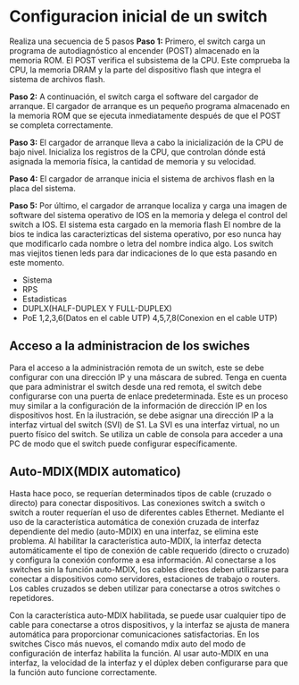 # Configuracion inicial de un switch
Realiza una secuencia de 5 pasos
**Paso 1:** Primero, el switch carga un programa de autodiagnóstico al encender (POST) almacenado en la memoria ROM. El POST verifica el subsistema de la CPU. Este comprueba la CPU, la memoria DRAM y la parte del dispositivo flash que integra el sistema de archivos flash.  
  
**Paso 2:** A continuación, el switch carga el software del cargador de arranque. El cargador de arranque es un pequeño programa almacenado en la memoria ROM que se ejecuta inmediatamente después de que el POST se completa correctamente.  
  
**Paso 3:** El cargador de arranque lleva a cabo la inicialización de la CPU de bajo nivel. Inicializa los registros de la CPU, que controlan dónde está asignada la memoria física, la cantidad de memoria y su velocidad.  
 
**Paso 4:** El cargador de arranque inicia el sistema de archivos flash en la placa del sistema.  
  
**Paso 5:** Por último, el cargador de arranque localiza y carga una imagen de software del sistema operativo de IOS en la memoria y delega el control del switch a IOS.
El sistema esta cargado en la memoria flash
El nombre de la bios te indica las caracterizticas del sistema operativo, por eso nunca hay que modificarlo cada nombre o letra del nombre indica algo.
Los switch mas viejitos tienen leds para dar indicaciones de lo que esta pasando en este momento.
* Sistema
* RPS
* Estadisticas
* DUPLX(HALF-DUPLEX Y FULL-DUPLEX)
* PoE
1,2,3,6(Datos en el cable UTP)
4,5,7,8(Conexion en el cable UTP)

## Acceso a la administracion de los swiches 
Para el acceso a la administración remota de un switch, este se debe configurar con una dirección IP y una máscara de subred.
Tenga en cuenta que para administrar el switch desde una red remota, el switch debe configurarse con una puerta de enlace predeterminada. 
Este es un proceso muy similar a la configuración de la información de dirección IP en los dispositivos host. En la ilustración, se debe asignar una dirección IP a la interfaz 
virtual del switch (SVI) de S1. La SVI es una interfaz virtual, no un puerto físico del switch. Se utiliza un cable de consola para acceder a una PC de modo que el switch puede configurar específicamente.
## Auto-MDIX(MDIX automatico)
Hasta hace poco, se requerían determinados tipos de cable (cruzado o directo) para conectar dispositivos. Las conexiones switch a switch o switch a router requerían el uso de diferentes cables Ethernet. Mediante el uso de la característica automática de conexión cruzada de interfaz dependiente del medio (auto-MDIX) en una interfaz, se elimina este problema. Al habilitar la característica auto-MDIX, la interfaz detecta automáticamente el tipo de conexión de cable requerido (directo o cruzado) y configura la conexión conforme a esa información. Al conectarse a los switches sin la función auto-MDIX, los cables directos deben utilizarse para conectar a dispositivos como servidores, estaciones de trabajo o routers. Los cables cruzados se deben utilizar para conectarse a otros switches o repetidores.

Con la característica auto-MDIX habilitada, se puede usar cualquier tipo de cable para conectarse a otros dispositivos, y la interfaz se ajusta de manera automática para proporcionar comunicaciones satisfactorias. En los switches Cisco más nuevos, el comando mdix auto del modo de configuración de interfaz habilita la función. Al usar auto-MDIX en una interfaz, la velocidad de la interfaz y el dúplex deben configurarse para que la función auto funcione correctamente.
